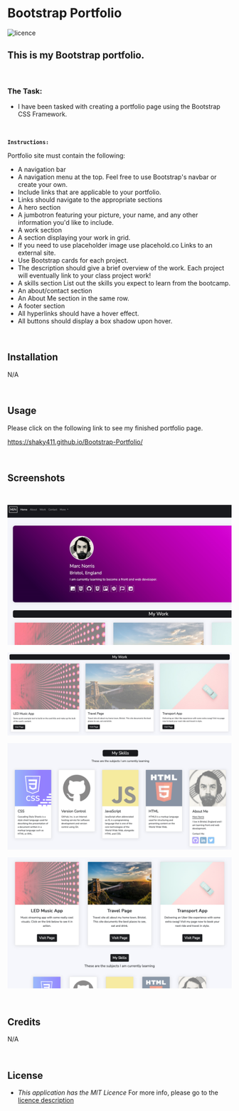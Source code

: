 # Bootstrap Portfolio

![licence](https://img.shields.io/badge/licence-MIT-yellow.svg)

## This is my Bootstrap portfolio.

<br>

### The Task:

* I have been tasked with creating a portfolio page using the Bootstrap CSS Framework.

<br>

**`Instructions:`**

Portfolio site must contain the following:

* A navigation bar
* A navigation menu at the top. Feel free to use Bootstrap's navbar or create your own.
* Include links that are applicable to your portfolio.
* Links should navigate to the appropriate sections
* A hero section
* A jumbotron featuring your picture, your name, and any other information you'd like to include.
* A work section
* A section displaying your work in grid.
* If you need to use placeholder image use placehold.co Links to an external site.
* Use Bootstrap cards for each project.
* The description should give a brief overview of the work.
Each project will eventually link to your class project work!
* A skills section
List out the skills you expect to learn from the bootcamp.
* An about/contact section
* An About Me section in the same row.
* A footer section
* All hyperlinks should have a hover effect.
* All buttons should display a box shadow upon hover.

<br>

## Installation

N/A

<br>

## Usage

Please click on the following link to see my finished portfolio page.

https://shaky411.github.io/Bootstrap-Portfolio/

<br>

## Screenshots

<br>

![Alt text](images/Screenshots/SS01.jpeg)

![Alt text](images/Screenshots/SS02.jpeg)

![Alt text](images/Screenshots/SS03.png)

![Alt text](images/Screenshots/Project_3.png)

<br>

## Credits

N/A

<br>

## License

* _This application has the MIT Licence_
For more info, please go to the [licence description](https://opensource.org/license/mit/)
